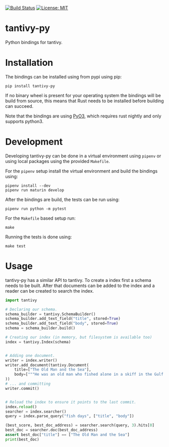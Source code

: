 [![Build Status](https://travis-ci.org/tantivy-search/tantivy-py.svg?branch=master)](https://travis-ci.org/tantivy-search/tantivy-py)
[![License: MIT](https://img.shields.io/badge/License-MIT-yellow.svg)](https://opensource.org/licenses/MIT)

tantivy-py
==========

Python bindings for tantivy.


# Installation

The bindings can be installed using from pypi using pip:

    pip install tantivy-py

If no binary wheel is present for your operating system the bindings will be
build from source, this means that Rust needs to be installed before building
can succeed.

Note that the bindings are using [PyO3](https://github.com/PyO3/pyo3), which
requires rust nightly and only supports python3.

# Development

Developing tantivy-py can be done in a virtual environment using `pipenv` or
using local packages using the provided `Makefile`.

For the `pipenv` setup install the virtual environment and build the bindings using:

    pipenv install --dev
    pipenv run maturin develop

After the bindings are build, the tests can be run using:

    pipenv run python -m pytest

For the `Makefile` based setup run:

    make

Running the tests is done using:

    make test

# Usage

tantivy-py has a similar API to tantivy. To create a index first a schema
needs to be built. After that documents can be added to the index and a reader
can be created to search the index.

```python
import tantivy

# Declaring our schema.
schema_builder = tantivy.SchemaBuilder()
schema_builder.add_text_field("title", stored=True)
schema_builder.add_text_field("body", stored=True)
schema = schema_builder.build()

# Creating our index (in memory, but filesystem is available too)
index = tantivy.Index(schema)


# Adding one document.
writer = index.writer()
writer.add_document(tantivy.Document(
    title=["The Old Man and the Sea"],
    body=["""He was an old man who fished alone in a skiff in the Gulf Stream and he had gone eighty-four days now without taking a fish."""],
))
# ... and committing
writer.commit()


# Reload the index to ensure it points to the last commit.
index.reload()
searcher = index.searcher()
query = index.parse_query("fish days", ["title", "body"])

(best_score, best_doc_address) = searcher.search(query, 3).hits[0]
best_doc = searcher.doc(best_doc_address)
assert best_doc["title"] == ["The Old Man and the Sea"]
print(best_doc)
```
